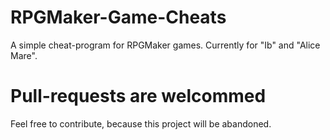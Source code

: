 # RPGMaker-Game-Cheats
A simple cheat-program for RPGMaker games. 
Currently for "Ib" and "Alice Mare".

# Pull-requests are welcommed
Feel free to contribute, because this project will be abandoned.
